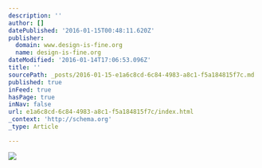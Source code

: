 ```yaml
---
description: ''
author: []
datePublished: '2016-01-15T00:48:11.620Z'
publisher:
  domain: www.design-is-fine.org
  name: design-is-fine.org
dateModified: '2016-01-14T17:06:53.096Z'
title: ''
sourcePath: _posts/2016-01-15-e1a6c8cd-6c84-4983-a8c1-f5a184815f7c.md
published: true
inFeed: true
hasPage: true
inNav: false
url: e1a6c8cd-6c84-4983-a8c1-f5a184815f7c/index.html
_context: 'http://schema.org'
_type: Article

---
```

![](http://56.media.tumblr.com/e920c980edaf4f1ecdbb88e1fce876f5/tumblr_nxo6l8nkvX1rpgpe2o1_1280.jpg)